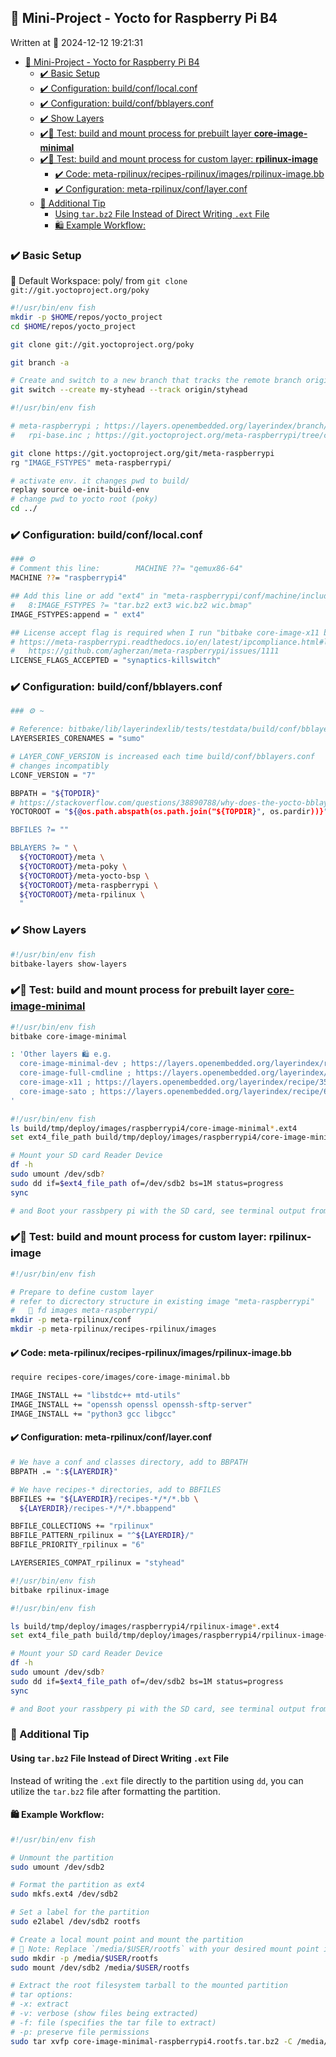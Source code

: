 ## 🎱 Mini-Project - Yocto for Raspberry Pi B4

Written at 📅 2024-12-12 19:21:31

- [🎱 Mini-Project - Yocto for Raspberry Pi B4](#-mini-project---yocto-for-raspberry-pi-b4)
  - [✔️ Basic Setup](#️-basic-setup)
  - [✔️ Configuration: build/conf/local.conf](#️-configuration-buildconflocalconf)
  - [✔️ Configuration: build/conf/bblayers.conf](#️-configuration-buildconfbblayersconf)
  - [✔️ Show Layers](#️-show-layers)
  - [✔️🧪 Test: build and mount process for prebuilt layer **core-image-minimal**](#️-test-build-and-mount-process-for-prebuilt-layer-core-image-minimal)
  - [✔️🧪 Test: build and mount process for custom layer: **rpilinux-image**](#️-test-build-and-mount-process-for-custom-layer-rpilinux-image)
    - [✔️ Code: meta-rpilinux/recipes-rpilinux/images/rpilinux-image.bb](#️-code-meta-rpilinuxrecipes-rpilinuximagesrpilinux-imagebb)
    - [✔️ Configuration: meta-rpilinux/conf/layer.conf](#️-configuration-meta-rpilinuxconflayerconf)
  - [🚣 Additional Tip](#-additional-tip)
    - [Using `tar.bz2` File Instead of Direct Writing `.ext` File](#using-tarbz2-file-instead-of-direct-writing-ext-file)
    - [🛍️ Example Workflow:](#️-example-workflow)

### ✔️ Basic Setup

📁 Default Workspace: poly/ from `git clone git://git.yoctoproject.org/poky`

```bash
#!/usr/bin/env fish
mkdir -p $HOME/repos/yocto_project
cd $HOME/repos/yocto_project

git clone git://git.yoctoproject.org/poky

git branch -a

# Create and switch to a new branch that tracks the remote branch origin
git switch --create my-styhead --track origin/styhead
```

```bash
#!/usr/bin/env fish

# meta-raspberrypi ; https://layers.openembedded.org/layerindex/branch/master/layer/meta-raspberrypi/
#   rpi-base.inc ; https://git.yoctoproject.org/meta-raspberrypi/tree/conf/machine/include/rpi-base.inc

git clone https://git.yoctoproject.org/git/meta-raspberrypi
rg "IMAGE_FSTYPES" meta-raspberrypi/

# activate env. it changes pwd to build/
replay source oe-init-build-env
# change pwd to yocto root (poky)
cd ../
```

### ✔️ Configuration: build/conf/local.conf

```bash
### ⚙️
# Comment this line:        MACHINE ??= "qemux86-64"
MACHINE ??= "raspberrypi4"

## Add this line or add "ext4" in "meta-raspberrypi/conf/machine/include/rpi-base.inc"
#   8:IMAGE_FSTYPES ?= "tar.bz2 ext3 wic.bz2 wic.bmap"
IMAGE_FSTYPES:append = " ext4"

## License accept flag is required when I run "bitbake core-image-x11 bitbake core-image-sato"
# https://meta-raspberrypi.readthedocs.io/en/latest/ipcompliance.html#linux-firmware-rpidistro
#   https://github.com/agherzan/meta-raspberrypi/issues/1111
LICENSE_FLAGS_ACCEPTED = "synaptics-killswitch"
```

### ✔️ Configuration: build/conf/bblayers.conf

```bash
### ⚙️ ~

# Reference: bitbake/lib/layerindexlib/tests/testdata/build/conf/bblayers.conf
LAYERSERIES_CORENAMES = "sumo"

# LAYER_CONF_VERSION is increased each time build/conf/bblayers.conf
# changes incompatibly
LCONF_VERSION = "7"

BBPATH = "${TOPDIR}"
# https://stackoverflow.com/questions/38890788/why-does-the-yocto-bblayers-conf-file-use-absolute-paths
YOCTOROOT = "${@os.path.abspath(os.path.join("${TOPDIR}", os.pardir))}"

BBFILES ?= ""

BBLAYERS ?= " \
  ${YOCTOROOT}/meta \
  ${YOCTOROOT}/meta-poky \
  ${YOCTOROOT}/meta-yocto-bsp \
  ${YOCTOROOT}/meta-raspberrypi \
  ${YOCTOROOT}/meta-rpilinux \
  "
```

### ✔️ Show Layers

```bash
#!/usr/bin/env fish
bitbake-layers show-layers
```

### ✔️🧪 Test: build and mount process for prebuilt layer [**core-image-minimal**](https://layers.openembedded.org/layerindex/recipe/579/)

```bash
#!/usr/bin/env fish
bitbake core-image-minimal

: 'Other layers 🛍️ e.g.
  core-image-minimal-dev ; https://layers.openembedded.org/layerindex/recipe/580/
  core-image-full-cmdline ; https://layers.openembedded.org/layerindex/recipe/24184/
  core-image-x11 ; https://layers.openembedded.org/layerindex/recipe/351/
  core-image-sato ; https://layers.openembedded.org/layerindex/recipe/658/
'
```

```bash
#!/usr/bin/env fish
ls build/tmp/deploy/images/raspberrypi4/core-image-minimal*.ext4
set ext4_file_path build/tmp/deploy/images/raspberrypi4/core-image-minimal-raspberrypi4.rootfs.ext4

# Mount your SD card Reader Device
df -h
sudo umount /dev/sdb?
sudo dd if=$ext4_file_path of=/dev/sdb2 bs=1M status=progress
sync

# and Boot your rassbpery pi with the SD card, see terminal output from USB to TTL Serial Cable.
```

### ✔️🧪 Test: build and mount process for custom layer: **rpilinux-image**

```bash
#!/usr/bin/env fish

# Prepare to define custom layer
# refer to dicrectory structure in existing image "meta-raspberrypi"
#   🧮 fd images meta-raspberrypi/
mkdir -p meta-rpilinux/conf
mkdir -p meta-rpilinux/recipes-rpilinux/images
```

#### ✔️ Code: meta-rpilinux/recipes-rpilinux/images/rpilinux-image.bb

```bash
require recipes-core/images/core-image-minimal.bb

IMAGE_INSTALL += "libstdc++ mtd-utils"
IMAGE_INSTALL += "openssh openssl openssh-sftp-server"
IMAGE_INSTALL += "python3 gcc libgcc"
```

#### ✔️ Configuration: meta-rpilinux/conf/layer.conf

```bash
# We have a conf and classes directory, add to BBPATH
BBPATH .= ":${LAYERDIR}"

# We have recipes-* directories, add to BBFILES
BBFILES += "${LAYERDIR}/recipes-*/*/*.bb \
  ${LAYERDIR}/recipes-*/*/*.bbappend"

BBFILE_COLLECTIONS += "rpilinux"
BBFILE_PATTERN_rpilinux = "^${LAYERDIR}/"
BBFILE_PRIORITY_rpilinux = "6"

LAYERSERIES_COMPAT_rpilinux = "styhead"
```

```bash
#!/usr/bin/env fish
bitbake rpilinux-image
```

```bash
#!/usr/bin/env fish

ls build/tmp/deploy/images/raspberrypi4/rpilinux-image*.ext4
set ext4_file_path build/tmp/deploy/images/raspberrypi4/rpilinux-image-raspberrypi4.rootfs.ext4

# Mount your SD card Reader Device
df -h
sudo umount /dev/sdb?
sudo dd if=$ext4_file_path of=/dev/sdb2 bs=1M status=progress
sync

# and Boot your rassbpery pi with the SD card, see terminal output from USB to TTL Serial Cable.
```

### 🚣 Additional Tip

#### Using `tar.bz2` File Instead of Direct Writing `.ext` File

Instead of writing the `.ext` file directly to the partition using `dd`, you can utilize the `tar.bz2` file after formatting the partition.

#### 🛍️ Example Workflow:

```bash
#!/usr/bin/env fish

# Unmount the partition
sudo umount /dev/sdb2

# Format the partition as ext4
sudo mkfs.ext4 /dev/sdb2

# Set a label for the partition
sudo e2label /dev/sdb2 rootfs

# Create a local mount point and mount the partition
# 📝 Note: Replace `/media/$USER/rootfs` with your desired mount point if different
sudo mkdir -p /media/$USER/rootfs
sudo mount /dev/sdb2 /media/$USER/rootfs

# Extract the root filesystem tarball to the mounted partition
# tar options:
# -x: extract
# -v: verbose (show files being extracted)
# -f: file (specifies the tar file to extract)
# -p: preserve file permissions
sudo tar xvfp core-image-minimal-raspberrypi4.rootfs.tar.bz2 -C /media/$USER/rootfs
```
